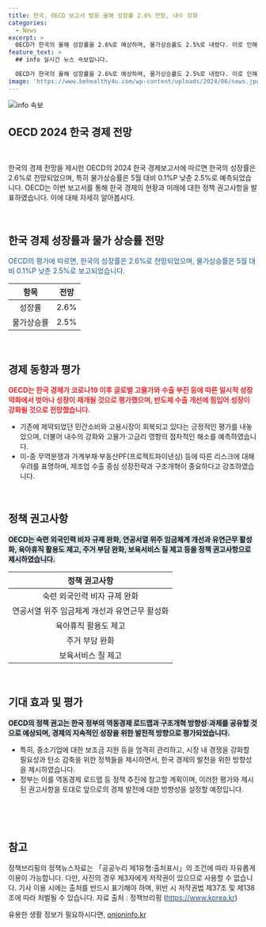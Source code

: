 ```yaml
---
title: 한국, OECD 보고서 발표 올해 성장률 2.6% 전망, 내수 강화
categories:
  - News
excerpt: >
  OECD가 한국의 올해 성장률을 2.6%로 예상하며, 물가상승률도 2.5%로 내렸다. 이로 인해 내수는 강화되고 인플레이션은 둔화될 것으로 전망했다. 또한, 고물가와 고금리로 제약됐던 민간소비와 부동산 시장이 안정화되고, 하반기에 내수가 회복될 것이라고 분석했다. 미중 무역분쟁 등의 리스크에 대비하여 성장을 지속하기 위해 구조개혁이 필요하다고 강조했다. 또한, 숙련 외국인력 비자 규제 완화, 유연근무 활성화, 육아휴직 활용도 제고 등을 정책 권고하며, 정부는 이를 참고할 계획이다.
feature_text: >
  ## info 실시간 뉴스 속보입니다.

  OECD가 한국의 올해 성장률을 2.6%로 예상하며, 물가상승률도 2.5%로 내렸다. 이로 인해 내수는 강화되고 인플레이션은 둔화될 것으로 전망했다. 또한, 고물가와 고금리로 제약됐던 민간소비와 부동산 시장이 안정화되고, 하반기에 내수가 회복될 것이라고 분석했다. 미중 무역분쟁 등의 리스크에 대비하여 성장을 지속하기 위해 구조개혁이 필요하다고 강조했다. 또한, 숙련 외국인력 비자 규제 완화, 유연근무 활성화, 육아휴직 활용도 제고 등을 정책 권고하며, 정부는 이를 참고할 계획이다.
image: 'https://www.behealthy4u.com/wp-content/uploads/2024/06/news.jpg'
---
```


<p><img src="https://www.behealthy4u.com/wp-content/uploads/2024/06/news.jpg" alt="info 속보" /></p>

<h2 data-ke-size="size26">OECD 2024 한국 경제 전망</h2>

<p data-ke-size="size16">&nbsp;</p>

<p>한국의 경제 전망을 제시한 OECD의 2024 한국 경제보고서에 따르면 한국의 성장률은 2.6%로 전망되었으며, 특히 물가상승률은 5월 대비 0.1%P 낮춘 2.5%로 예측되었습니다. OECD는 이번 보고서를 통해 한국 경제의 현황과 미래에 대한 정책 권고사항을 발표하였습니다. 이에 대해 자세히 알아봅시다.</p>

<p data-ke-size="size16">&nbsp;</p>

<h2 data-ke-size="size24">한국 경제 성장률과 물가 상승률 전망</h2>

<p data-ke-size="size16"><span style="color: #1a5490;">OECD의 평가에 따르면, 한국의 성장률은 2.6%로 전망되었으며, 물가상승률은 5월 대비 0.1%P 낮춘 2.5%로 보고되었습니다.</span></p>

<table>
<thead>
<tr>
<th style="text-align: center;">항목</th>
<th style="text-align: center;">전망</th>
</tr>
</thead>
<tbody>
<tr>
<td style="text-align: center;">성장률</td>
<td style="text-align: center;">2.6%</td>
</tr>
<tr>
<td style="text-align: center;">물가상승률</td>
<td style="text-align: center;">2.5%</td>
</tr>
</tbody>
</table>

<p data-ke-size="size16">&nbsp;</p>

<h2 data-ke-size="size24">경제 동향과 평가</h2>

<p data-ke-size="size16"><b><span style="color: #ee2323;">OECD는 한국 경제가 코로나19 이후 글로벌 고물가와 수출 부진 등에 따른 일시적 성장 약화에서 벗어나 성장이 재개될 것으로 평가했으며, 반도체 수출 개선에 힘입어 성장이 강화될 것으로 전망했습니다.</span></b></p>

<ul>
<li>기존에 제약되었던 민간소비와 고용시장이 회복되고 있다는 긍정적인 평가를 내놓았으며, 더불어 내수의 강화와 고물가·고금리 영향의 점차적인 해소를 예측하였습니다.</li>
<li>미-중 무역분쟁과 가계부채·부동산PF(프로젝트파이낸싱) 등에 따른 리스크에 대해 우려를 표명하며, 제조업 수출 중심 성장전략과 구조개혁이 중요하다고 강조하였습니다.</li>
</ul>

<p data-ke-size="size16">&nbsp;</p>

<h2 data-ke-size="size24">정책 권고사항</h2>

<p data-ke-size="size16"><b><span style="background-color: #21538527;">OECD는 숙련 외국인력 비자 규제 완화, 연공서열 위주 임금체계 개선과 유연근무 활성화, 육아휴직 활용도 제고, 주거 부담 완화, 보육서비스 질 제고 등을 정책 권고사항으로 제시하였습니다.</span></b></p>

<table>
<thead>
<tr>
<th style="text-align: center;">정책 권고사항</th>
</tr>
</thead>
<tbody>
<tr>
<td style="text-align: center;">숙련 외국인력 비자 규제 완화</td>
</tr>
<tr>
<td style="text-align: center;">연공서열 위주 임금체계 개선과 유연근무 활성화</td>
</tr>
<tr>
<td style="text-align: center;">육아휴직 활용도 제고</td>
</tr>
<tr>
<td style="text-align: center;">주거 부담 완화</td>
</tr>
<tr>
<td style="text-align: center;">보육서비스 질 제고</td>
</tr>
</tbody>
</table>

<p data-ke-size="size16">&nbsp;</p>

<h2 data-ke-size="size24">기대 효과 및 평가</h2>

<p data-ke-size="size16"><b><span style="background-color: #21538527;">OECD의 정책 권고는 한국 정부의 역동경제 로드맵과 구조개혁 방향성·과제를 공유할 것으로 예상되며, 경제의 지속적인 성장을 위한 발전적 방향으로 평가되었습니다.</span></b></p>

<ul>
<li>특히, 중소기업에 대한 보조금 지원 등을 엄격히 관리하고, 시장 내 경쟁을 강화할 필요성과 탄소 감축을 위한 정책들을 제시하면서, 한국 경제의 발전을 위한 방향성을 제시하였습니다.</li>
<li>정부는 이를 역동경제 로드맵 등 정책 추진에 참고할 계획이며, 이러한 평가와 제시된 권고사항을 토대로 앞으로의 경제 발전에 대한 방향성을 설정할 예정입니다.</li>
</ul>

<p data-ke-size="size16">&nbsp;</p>

<p data-ke-size="size16">&nbsp;</p>

<h2 data-ke-size="size24">참고</h2>

<p data-ke-size="size16">정책브리핑의 정책뉴스자료는 「공공누리 제1유형:출처표시」의 조건에 따라 자유롭게 이용이 가능합니다. 다만, 사진의 경우 제3자에게 저작권이 있으므로 사용할 수 없습니다. 기사 이용 시에는 출처를 반드시 표기해야 하며, 위반 시 저작권법 제37조 및 제138조에 따라 처벌될 수 있습니다. 자료 출처 : 정책브리핑 (<a href="https://https://www.korea.kr"><span style="color: #1a5490;">https://www.korea.kr</span></a>)</p>
유용한 생활 정보가 필요하시다면, <a href="https://onioninfo.kr" rel="dofollow">onioninfo.kr</a>


